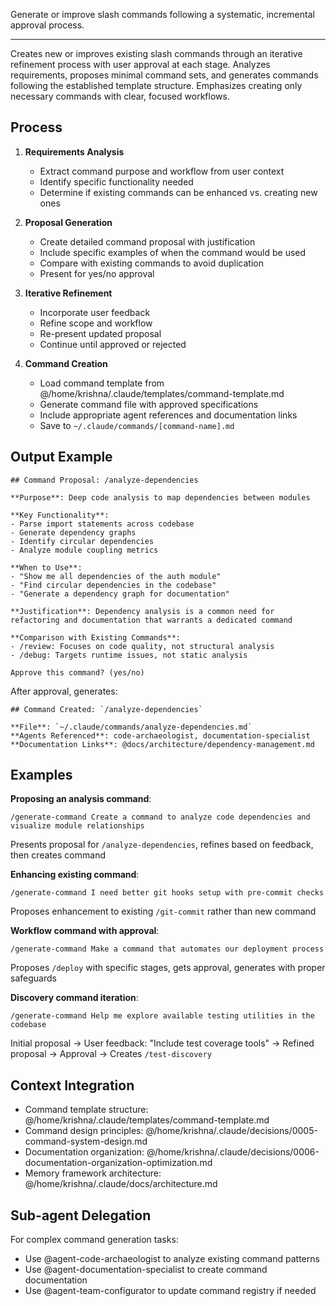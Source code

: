 Generate or improve slash commands following a systematic, incremental approval process.

---

Creates new or improves existing slash commands through an iterative refinement process with user approval at each stage.
Analyzes requirements, proposes minimal command sets, and generates commands following the established template structure.
Emphasizes creating only necessary commands with clear, focused workflows.

## Process

1. **Requirements Analysis**

   - Extract command purpose and workflow from user context
   - Identify specific functionality needed
   - Determine if existing commands can be enhanced vs. creating new ones

2. **Proposal Generation**

   - Create detailed command proposal with justification
   - Include specific examples of when the command would be used
   - Compare with existing commands to avoid duplication
   - Present for yes/no approval

3. **Iterative Refinement**

   - Incorporate user feedback
   - Refine scope and workflow
   - Re-present updated proposal
   - Continue until approved or rejected

4. **Command Creation**
   - Load command template from @/home/krishna/.claude/templates/command-template.md
   - Generate command file with approved specifications
   - Include appropriate agent references and documentation links
   - Save to `~/.claude/commands/[command-name].md`

## Output Example

```
## Command Proposal: /analyze-dependencies

**Purpose**: Deep code analysis to map dependencies between modules

**Key Functionality**:
- Parse import statements across codebase
- Generate dependency graphs
- Identify circular dependencies
- Analyze module coupling metrics

**When to Use**:
- "Show me all dependencies of the auth module"
- "Find circular dependencies in the codebase"
- "Generate a dependency graph for documentation"

**Justification**: Dependency analysis is a common need for refactoring and documentation that warrants a dedicated command

**Comparison with Existing Commands**:
- /review: Focuses on code quality, not structural analysis
- /debug: Targets runtime issues, not static analysis

Approve this command? (yes/no)
```

After approval, generates:

```
## Command Created: `/analyze-dependencies`

**File**: `~/.claude/commands/analyze-dependencies.md`
**Agents Referenced**: code-archaeologist, documentation-specialist
**Documentation Links**: @docs/architecture/dependency-management.md
```

## Examples

**Proposing an analysis command**:

```
/generate-command Create a command to analyze code dependencies and visualize module relationships
```

Presents proposal for `/analyze-dependencies`, refines based on feedback, then creates command

**Enhancing existing command**:

```
/generate-command I need better git hooks setup with pre-commit checks
```

Proposes enhancement to existing `/git-commit` rather than new command

**Workflow command with approval**:

```
/generate-command Make a command that automates our deployment process
```

Proposes `/deploy` with specific stages, gets approval, generates with proper safeguards

**Discovery command iteration**:

```
/generate-command Help me explore available testing utilities in the codebase
```

Initial proposal → User feedback: "Include test coverage tools" → Refined proposal → Approval → Creates `/test-discovery`

## Context Integration

- Command template structure: @/home/krishna/.claude/templates/command-template.md
- Command design principles: @/home/krishna/.claude/decisions/0005-command-system-design.md
- Documentation organization: @/home/krishna/.claude/decisions/0006-documentation-organization-optimization.md
- Memory framework architecture: @/home/krishna/.claude/docs/architecture.md

## Sub-agent Delegation

For complex command generation tasks:

- Use @agent-code-archaeologist to analyze existing command patterns
- Use @agent-documentation-specialist to create command documentation
- Use @agent-team-configurator to update command registry if needed
